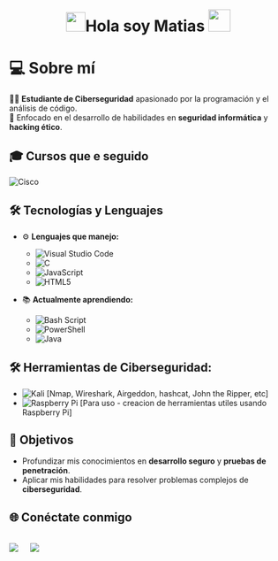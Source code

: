 <h1 align="center"><img src="https://media.giphy.com/media/hvRJCLFzcasrR4ia7z/giphy.gif" width="35"><b>Hola soy Matias </b><img height="40" src="https://emoji.gg/assets/emoji/7333-parrotdance.gif"></h1>

# 💻 Sobre mí

👨‍💻 **Estudiante de Ciberseguridad** apasionado por la programación y el análisis de código.  
🔐 Enfocado en el desarrollo de habilidades en **seguridad informática** y **hacking ético**.  
## 🎓 **Cursos que e seguido** 
![Cisco](https://img.shields.io/badge/cisco-%23049fd9.svg?style=for-the-badge&logo=cisco&logoColor=black)
## 🛠️ Tecnologías y Lenguajes

- ⚙️ **Lenguajes que manejo:**
  - ![Visual Studio Code](https://img.shields.io/badge/Visual%20Studio%20Code-0078d7.svg?style=for-the-badge&logo=visual-studio-code&logoColor=white)
  - ![C](https://img.shields.io/badge/c-%2300599C.svg?style=for-the-badge&logo=c&logoColor=white)  
  - ![JavaScript](https://img.shields.io/badge/javascript-%23323330.svg?style=for-the-badge&logo=javascript&logoColor=%23F7DF1E)  
  - ![HTML5](https://img.shields.io/badge/html5-%23E34F26.svg?style=for-the-badge&logo=html5&logoColor=white)  

- 📚 **Actualmente aprendiendo:**  
  - ![Bash Script](https://img.shields.io/badge/bash_script-%23121011.svg?style=for-the-badge&logo=gnu-bash&logoColor=white)
  - ![PowerShell](https://img.shields.io/badge/PowerShell-%235391FE.svg?style=for-the-badge&logo=powershell&logoColor=white)
  - ![Java](https://img.shields.io/badge/java-%23ED8B00.svg?style=for-the-badge&logo=openjdk&logoColor=white) 

## 🛠️ Herramientas de Ciberseguridad:

  - ![Kali](https://img.shields.io/badge/Kali-268BEE?style=for-the-badge&logo=kalilinux&logoColor=white)
  [Nmap, Wireshark, Airgeddon, hashcat, John the Ripper, etc]
  - ![Raspberry Pi](https://img.shields.io/badge/-Raspberry_Pi-C51A4A?style=for-the-badge&logo=Raspberry-Pi) [Para uso - creacion de herramientas utiles usando Raspberry Pi]
## 🚀 Objetivos

- Profundizar mis conocimientos en **desarrollo seguro** y **pruebas de penetración**.  
- Aplicar mis habilidades para resolver problemas complejos de **ciberseguridad**.  

## 🌐 Conéctate conmigo

<br>	
<a target="_blank" href="matiasvallejocabezas@gmail.com"
><img src="https://img.shields.io/badge/-Gmail-D14836?style=for-the-badge&logo=Gmail&logoColor=white"></img></a>
&emsp;
<a target="_blank" href="https://www.instagram.com/mat_vall_/"><img src="https://img.shields.io/badge/-Twitter-1DA1F2?style=for-the-badge&logo=Twitter&logoColor=white"></img></a>
&emsp;



